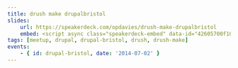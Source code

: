```yaml
---
title: drush make drupalbristol
slides:
    url: https://speakerdeck.com/opdavies/drush-make-drupalbristol
    embed: <script async class="speakerdeck-embed" data-id="42605700f102013198de5a5f6f23ab67" data-ratio="1.29456384323641" src="//speakerdeck.com/assets/embed.js"></script>
tags: [meetup, drupal, drupal-bristol, drush, drush-make]
events:
    - { id: drupal-bristol, date: '2014-07-02' }
---
```

